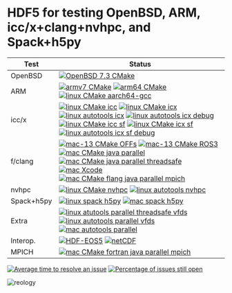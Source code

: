 # HDF5 for testing OpenBSD, ARM, icc/x+clang+nvhpc, and Spack+h5py

| Test | Status |
| -----| ------ |
| OpenBSD | [![OpenBSD 7.3 CMake](https://github.com/hyoklee/hdf5/actions/workflows/openbsd.yml/badge.svg)](https://github.com/hyoklee/hdf5/actions/workflows/openbsd.yml) |
| ARM | [![armv7 CMake](https://github.com/hyoklee/hdf5/actions/workflows/armv7.yml/badge.svg)](https://github.com/hyoklee/hdf5/actions/workflows/armv7.yml) [![arm64 CMake](https://github.com/hyoklee/hdf5/actions/workflows/arm64.yml/badge.svg)](https://github.com/hyoklee/hdf5/actions/workflows/arm64.yml) [![linux CMake aarch64-gcc](https://github.com/hyoklee/hdf5/actions/workflows/linux-aarch64.yml/badge.svg)](https://github.com/hyoklee/hdf5/actions/workflows/linux-aarch64.yml)|
| icc/x | [![linux CMake icc](https://github.com/hyoklee/hdf5/actions/workflows/linux-icc.yml/badge.svg)](https://github.com/hyoklee/hdf5/actions/workflows/linux-icc.yml) [![linux CMake icx](https://github.com/hyoklee/hdf5/actions/workflows/linux-icx.yml/badge.svg)](https://github.com/hyoklee/hdf5/actions/workflows/linux-icx.yml) [![linux autotools icx](https://github.com/hyoklee/hdf5/actions/workflows/linux-icx-auto.yml/badge.svg)](https://github.com/hyoklee/hdf5/actions/workflows/linux-icx-auto.yml) [![linux autotools icx debug](https://github.com/hyoklee/hdf5/actions/workflows/linux-icx-auto-debug.yml/badge.svg)](https://github.com/hyoklee/hdf5/actions/workflows/linux-icx-auto-debug.yml) [![linux CMake icc sf](https://github.com/hyoklee/hdf5/actions/workflows/linux-icc-sf.yml/badge.svg)](https://github.com/hyoklee/hdf5/actions/workflows/linux-icc-sf.yml) [![linux CMake icx sf](https://github.com/hyoklee/hdf5/actions/workflows/linux-icx-sf.yml/badge.svg)](https://github.com/hyoklee/hdf5/actions/workflows/linux-icx-sf.yml) [![linux autotools icx sf debug](https://github.com/hyoklee/hdf5/actions/workflows/linux-icx-auto-sf-debug.yml/badge.svg)](https://github.com/hyoklee/hdf5/actions/workflows/linux-icx-auto-sf-debug.yml) |
| f/clang | [![mac-13 CMake OFFs](https://github.com/hyoklee/hdf5/actions/workflows/mac-cmake-offs.yml/badge.svg)](https://github.com/hyoklee/hdf5/actions/workflows/mac-cmake-offs.yml)  [![mac-13 CMake ROS3](https://github.com/hyoklee/hdf5/actions/workflows/mac-cmake-ros3.yml/badge.svg)](https://github.com/hyoklee/hdf5/actions/workflows/mac-cmake-ros3.yml)   [![mac CMake java parallel](https://github.com/hyoklee/hdf5/actions/workflows/mac-cmake.yml/badge.svg)](https://github.com/hyoklee/hdf5/actions/workflows/mac-cmake.yml) [![mac CMake java parallel threadsafe](https://github.com/hyoklee/hdf5/actions/workflows/mac-cmake-ts.yml/badge.svg)](https://github.com/hyoklee/hdf5/actions/workflows/mac-cmake-ts.yml) [![mac Xcode](https://github.com/hyoklee/hdf5/actions/workflows/mac-xcode.yml/badge.svg)](https://github.com/hyoklee/hdf5/actions/workflows/mac-xcode.yml) [![mac CMake flang java parallel mpich](https://github.com/hyoklee/hdf5/actions/workflows/mac-cmake-flang-mpich.yml/badge.svg)](https://github.com/hyoklee/hdf5/actions/workflows/mac-cmake-flang-mpich.yml)|
| nvhpc | [![linux CMake nvhpc](https://github.com/hyoklee/hdf5/actions/workflows/linux-nvhpc.yml/badge.svg)](https://github.com/hyoklee/hdf5/actions/workflows/linux-nvhpc.yml)  [![linux autotools nvhpc](https://github.com/hyoklee/hdf5/actions/workflows/linux-nvhpc-auto.yml/badge.svg)](https://github.com/hyoklee/hdf5/actions/workflows/linux-nvhpc-auto.yml) |
| Spack+h5py | [![linux spack h5py](https://github.com/hyoklee/hdf5/actions/workflows/spack.yml/badge.svg)](https://github.com/hyoklee/hdf5/actions/workflows/spack.yml) [![mac spack h5py](https://github.com/hyoklee/hdf5/actions/workflows/spack-mac.yml/badge.svg)](https://github.com/hyoklee/hdf5/actions/workflows/spack-mac.yml) |
| Extra | [![linux atutools parallel threadsafe vfds](https://github.com/hyoklee/hdf5/actions/workflows/linux-auto-ts.yml/badge.svg)](https://github.com/hyoklee/hdf5/actions/workflows/linux-auto-ts.yml) [![linux autotools parallel vfds](https://github.com/hyoklee/hdf5/actions/workflows/linux-auto.yml/badge.svg)](https://github.com/hyoklee/hdf5/actions/workflows/linux-auto.yml) [![mac autotools parallel](https://github.com/hyoklee/hdf5/actions/workflows/mac-auto.yml/badge.svg)](https://github.com/hyoklee/hdf5/actions/workflows/mac-auto.yml) |
| Interop. | [![HDF-EOS5](https://img.shields.io/github/actions/workflow/status/HDFGroup/hdf5/hdfeos5.yml?branch=develop&label=HDF-EOS5)](https://github.com/HDFGroup/hdf5/actions?query=branch%3Adevelop) [![netCDF](https://github.com/hyoklee/hdf5/actions/workflows/netcdf.yml/badge.svg)](https://github.com/hyoklee/hdf5/actions/workflows/netcdf.yml) |
| MPICH | [![mac CMake fortran java parallel mpich](https://github.com/hyoklee/hdf5/actions/workflows/mac-cmake-mpich.yml/badge.svg)](https://github.com/hyoklee/hdf5/actions/workflows/mac-cmake-mpich.yml) |

[![Average time to resolve an issue](http://isitmaintained.com/badge/resolution/HDFGroup/hdf5.svg)](http://isitmaintained.com/project/HDFGroup/hdf5 "Average time to resolve an issue")
[![Percentage of issues still open](http://isitmaintained.com/badge/open/HDFGroup/hdf5.svg)](http://isitmaintained.com/project/HDFGroup/hdf5 "Percentage of issues still open")

![reology](https://repology.org/badge/vertical-allrepos/hdf5.svg?header=hdf5)
